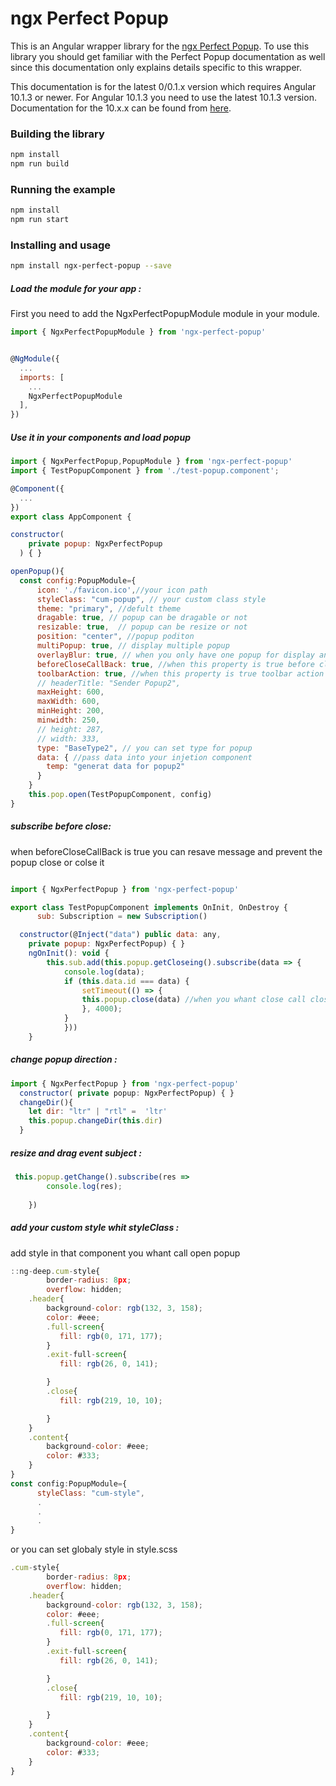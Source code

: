 

# ngx Perfect Popup

This is an Angular wrapper library for the [ngx Perfect Popup](https://github.com/Alishoghian/ngx-perfect-popup/). To use this library you should get familiar with the Perfect Popup documentation as well since this documentation only explains details specific to this wrapper.

This documentation is for the latest 0/0.1.x version which requires Angular 10.1.3 or newer. For Angular 10.1.3 you need to use the latest 10.1.3 version. Documentation for the 10.x.x can be found from <a href="https://github.com/Alishoghian/ngx-perfect-poup/tree/master">here</a>.


### Building the library

```bash
npm install
npm run build
```

### Running the example

```bash
npm install
npm run start
```

### Installing and usage

```bash
npm install ngx-perfect-popup --save
```

##### Load the module for your app :

First you need to add the NgxPerfectPopupModule  module in your module.

```javascript
import { NgxPerfectPopupModule } from 'ngx-perfect-popup'


@NgModule({
  ...
  imports: [
    ...
    NgxPerfectPopupModule
  ],
})

```
##### Use it in your components and load popup

```javascript
import { NgxPerfectPopup,PopupModule } from 'ngx-perfect-popup'
import { TestPopupComponent } from './test-popup.component';

@Component({
  ...
})
export class AppComponent {

constructor(
    private popup: NgxPerfectPopup
  ) { }

openPopup(){
  const config:PopupModule={
      icon: './favicon.ico',//your icon path
      styleClass: "cum-popup", // your custom class style 
      theme: "primary", //defult theme
      dragable: true, // popup can be dragable or not
      resizable: true,  // popup can be resize or not
      position: "center", //popup poditon
      multiPopup: true, // display multiple popup
      overlayBlur: true, // when you only have one popup for display and this property is true backdrop-filter active
      beforeCloseCallBack: true, //when this property is true before close you can subscribe close popup message and let for close whit other function
      toolbarAction: true, //when this property is true toolbar action is shown
      // headerTitle: "Sender Popup2",
      maxHeight: 600,
      maxWidth: 600,
      minHeight: 200,
      minwidth: 250,
      // height: 287,
      // width: 333,
      type: "BaseType2", // you can set type for popup
      data: { //pass data into your injetion component
        temp: "generat data for popup2"
      }
    }
    this.pop.open(TestPopupComponent, config)
}

```
##### subscribe before close:
 when beforeCloseCallBack is true you can resave message and prevent the popup close or colse it 

```javascript

import { NgxPerfectPopup } from 'ngx-perfect-popup'

export class TestPopupComponent implements OnInit, OnDestroy {
      sub: Subscription = new Subscription()

  constructor(@Inject("data") public data: any,
    private popup: NgxPerfectPopup) { }
    ngOnInit(): void {
        this.sub.add(this.popup.getCloseing().subscribe(data => {
            console.log(data);
            if (this.data.id === data) { 
                setTimeout(() => {
                this.popup.close(data) //when you whant close call close function and pass id to it
                }, 4000);
            }
            }))
    }
```
##### change popup direction :
```javascript 
import { NgxPerfectPopup } from 'ngx-perfect-popup'
  constructor( private popup: NgxPerfectPopup) { }
  changeDir(){
    let dir: "ltr" | "rtl" =  'ltr'
    this.popup.changeDir(this.dir)
  }
```
##### resize and drag event subject :
```javascript 
 this.popup.getChange().subscribe(res =>    
        console.log(res);
        
    })
```
##### add your custom style whit styleClass :
add style in that component you whant call open popup 
```javascript
::ng-deep.cum-style{
        border-radius: 8px;
        overflow: hidden;
    .header{
        background-color: rgb(132, 3, 158);
        color: #eee;
        .full-screen{
           fill: rgb(0, 171, 177); 
        }
        .exit-full-screen{
           fill: rgb(26, 0, 141); 

        }
        .close{
           fill: rgb(219, 10, 10); 

        }
    }
    .content{
        background-color: #eee;
        color: #333;
    }
}
const config:PopupModule={
      styleClass: "cum-style",
      .
      .
      .
}

```
or you can set globaly style in style.scss 
```javascript
.cum-style{
        border-radius: 8px;
        overflow: hidden;
    .header{
        background-color: rgb(132, 3, 158);
        color: #eee;
        .full-screen{
           fill: rgb(0, 171, 177); 
        }
        .exit-full-screen{
           fill: rgb(26, 0, 141); 

        }
        .close{
           fill: rgb(219, 10, 10); 

        }
    }
    .content{
        background-color: #eee;
        color: #333;
    }
}
```